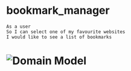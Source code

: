 # bookmark_manager
```
As a user 
So I can select one of my favourite websites
I would like to see a list of bookmarks
```

# ![Domain Model](https://github.com/sabrinalord/bookmark_manager/blob/main/screenshot/model_challenge1.png)

